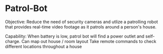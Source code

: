 # Patrol-Bot
Objective:
Reduce the need of security cameras and utlize a patrolling robot that provides real-time video footage as it patrols around a person's house.

Capability: 
When battery is low, patrol bot will find a power outlet and self-charge.
Can map out house / room layout
Take remote commands to check different locations throughout a house

